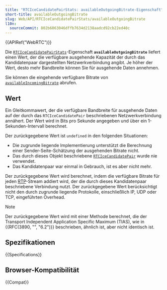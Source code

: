 ```yaml
---
title: "RTCIceCandidatePairStats: availableOutgoingBitrate-Eigenschaft"
short-title: availableOutgoingBitrate
slug: Web/API/RTCIceCandidatePairStats/availableOutgoingBitrate
l10n:
  sourceCommit: 802b6063046dffb7634d2138aadcd92cb22ed40c
---
```


{{APIRef("WebRTC")}}

Die [`RTCIceCandidatePairStats`](/de/docs/Web/API/RTCIceCandidatePairStats)-Eigenschaft **`availableOutgoingBitrate`** liefert einen Wert, der die verfügbare ausgehende Kapazität der durch das Kandidatenpaar dargestellten Netzwerkverbindung angibt. Je höher der Wert, desto mehr Bandbreite können Sie für ausgehende Daten annehmen.

Sie können die eingehende verfügbare Bitrate von [`availableIncomingBitrate`](/de/docs/Web/API/RTCIceCandidatePairStats/availableIncomingBitrate) abrufen.

## Wert

Ein Gleitkommawert, der die verfügbare Bandbreite für ausgehende Daten auf der durch das `RTCIceCandidatePair` beschriebenen Netzwerkverbindung annähert. Der Wert wird in Bits pro Sekunde angegeben und über ein 1-Sekunden-Intervall berechnet.

Der zurückgegebene Wert ist `undefined` in den folgenden Situationen:

- Die zugrunde liegende Implementierung unterstützt die Berechnung einer Sender-Seite-Schätzung der ausgehenden Bitrate nicht.
- Das durch dieses Objekt beschriebene [`RTCIceCandidatePair`](/de/docs/Web/API/RTCIceCandidatePair) wurde nie verwendet.
- Das Kandidatenpaar war einmal in Gebrauch, ist es aber nicht mehr.

Der zurückgegebene Wert wird berechnet, indem die verfügbare Bitrate für jeden [RTP](/de/docs/Glossary/RTP)-Stream addiert wird, der die durch dieses Kandidatenpaar beschriebene Verbindung nutzt. Der zurückgegebene Wert berücksichtigt nicht den durch zugrunde liegende Protokolle, einschließlich IP, UDP oder TCP, eingeführten Overhead.

> [!NOTE]
> Der zurückgegebene Wert wird mit einer Methode berechnet, die der Transport Independent Application Specific Maximum (TIAS), wie in {{RFC(3890, "", "6.2")}} beschrieben, ähnlich ist, aber nicht identisch ist.

## Spezifikationen

{{Specifications}}

## Browser-Kompatibilität

{{Compat}}
